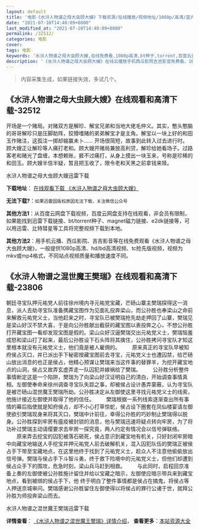 ```yaml
---
layout: default
title: '电影《水浒人物谱之母大虫顾大嫂》下载资源/在线播放/视频地址/1080p/高清/蓝光'
date: "2021-07-10T14:40:09+0800"
last_modified_at: "2021-07-10T14:40:09+0800"
permalink: /32512/
categories: 电影
cover:
tags: 电影
keywords: '水浒人物谱之母大虫顾大嫂,在线免费看,1080p高清,bt种子,torrent,百度云盘,magnet,磁力链,迅雷下载资源'
description: '《水浒人物谱之母大虫顾大嫂》在线云播放手机西瓜影院吉吉影音免费看，1080p高清bd/hd未删减完整版和tc抢先枪版，mkv/mp4格式，附带bt/torrent种子、magnet/磁力链、百度云盘、网盘资源迅雷下载链接'
---
```


>内容采集生成，如果链接失效，多试几个。


## 《水浒人物谱之母大虫顾大嫂》在线观看和高清下载-32512

开场是一个赌局。对赌双方是解珍、解宝兄弟和当地大佬毛仲义。其实，憨头憨脑的哥哥解珍只是压脚助阵，狡猾嗜赌的弟弟解宝才是主角。解宝以一块上好的和田玉作赌注，这孤注一掷却输赢未卜…… 开场很简短，故事到此转入过去进行时。 顾大嫂正让解珍等人痛打老和。顾大嫂开赌局兼放高利贷，解珍给她看场子。过路客老和赌光了盘缠，本想赖账，捱不过痛打，从身上摸出一块玉来，号称是珍稀的和田玉。顾大嫂半信半疑，暂且把玉收了，限令老和天黑之前拿钱来赎。</p>


水浒人物谱之母大虫顾大嫂迅雷下载

**下载地址**： [在线观看下载 《水浒人物谱之母大虫顾大嫂》](https://www.993dy.com//vod-detail-id-16247.html) 


**无法下载?**：`如果迅雷因版权原因无法下载，关注微信公众号 `

**其他方法1**：从百度云网盘下载视频，百度云网盘支持在线观看，非会员有限制，如果能找到迅雷下载链接、bt/torrent种子、magnet磁力链接、e2dk链接等，可以用迅雷、比特彗星等工具将完整视频下载到本地。

**其他方法2**：用手机云播、西瓜影院、吉吉影音等在线免费观看《水浒人物谱之母大虫顾大嫂》，一般提供1080p高清、hd/bd高清视频、tc抢先版视频，视频为mkv或mp4格式，不同站点视频质量和播放速度不同。


## 《水浒人物谱之混世魔王樊瑞》在线观看和高清下载-23806

朝廷寻宝队押元祐党人前往徐州境内寻元祐党宝藏，芒砀山寨主樊瑞探得这一消息，派人去劫寻宝队准备携藏宝图作为见面礼投奔梁山，而公孙胜也奉梁山之命前来解救元祐党义士，当他赶来之时，寻宝队已被樊瑞抢先劫走押回了山寨，樊瑞见是梁山好汉不禁大喜，于是向公孙胜献出截获的藏宝图以表投奔之心，不想公孙胜打开藏宝图一看却发现宝图是假的。梁山众好汉逼樊瑞交出元祐党义士，樊瑞恼羞成怒和梁山打了起来，最后公孙胜设下石头阵将其擒住，公孙胜拷问寻宝队才知这里根本就没有元祐党义士，他们竟是被人雇佣的。 　　原来真正的寻宝队早被知府侯占灭口，并已派出手下秘密按藏宝图前去寻宝，元祐党义士也遭囚禁，给芒砀山放出消息的也正是侯占，他精心预谋让樊瑞来当这件事的替罪羊，为挖开藏宝地点的山洞，侯占又故弄玄虚弄走一队囚犯并嫁祸给了樊瑞。 　　公孙胜分析整件事情断定这是一个陷阱，樊瑞为了向梁山好汉证明自己的清白，开始调查事情真相。左御使奉命来徐州调查寻宝队失踪之事，却被侯占设计愚弄蒙蔽，认为寻宝队是被芒砀山混世魔王樊瑞所劫。公孙胜决定从左御使这里寻找元祐党义士的线索，他施计接近左御使并取得了他的信任。 　　樊瑞根据一系列线索逐渐查出所有事情的幕后指使就是知府侯占，却不小心打草惊蛇，侯占设下圈套在凤仙楼宴请左御使欲引樊瑞现身来将其灭口，樊瑞中计前往，幸得公孙胜的巧妙制止樊瑞得以脱身。公孙胜探到牢房有瘟疫被封锁的消息，他与樊瑞迅速将疑点转向牢房，为了将功补过樊瑞主动请缨要求去牢房一探究竟，两人约定有情况会以信号弹联络。 　　原来弄去挖宝的囚犯被落石砸死，侯占意识到藏宝地有机关，只好封闭牢房暗中向藏宝地输送人手挖宝并押元祐党人前去破解机关，混入囚犯队伍的樊瑞正被侯占手下带至宝藏地点，在这里他终于找到了元祐党义士，趁众人不注意他偷偷放出信号弹。樊瑞与侯占手下斗智斗勇，终于救下险境中的元祐党义士，但他们却遭到侯占众手下的围攻，危急时刻，梁山兵马赶到相救。 　　与此同时，启程回京准备上奏的左御使被公孙胜施计留住并给以宝藏之暗示，左御使应暗示带兵来到藏宝地点，看到被绑的侯占手下，他 终于明白了整件事情都是侯占在搞鬼，将侯占等人押送京城审问。樊瑞感谢公孙胜留住左御使得以将侯占的罪行公诸于世，就拜公孙胜为师投奔梁山而去。</p>


水浒人物谱之混世魔王樊瑞迅雷下载

**详情查看**： [《水浒人物谱之混世魔王樊瑞》详情介绍](/movie/23806/)， **查看更多**：[本站资源大全](/movie/t/all/)

